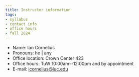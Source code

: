 ```yaml
---
title: Instructor information
tags:
- syllabus
- contact info
- office hours
- fall 2024
---
```

- Name: Ian Cornelius
- Pronouns: he | any
- Office location: Crown Center 423
- Office hours: TuW 10:00am--12:00pm and by appointment
- E-mail: <icornelius@luc.edu>
